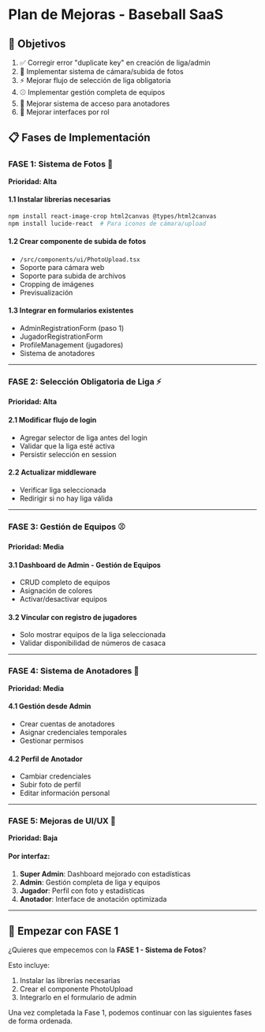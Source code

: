 # Plan de Mejoras - Baseball SaaS

## 🎯 Objetivos
1. ✅ Corregir error "duplicate key" en creación de liga/admin
2. 📸 Implementar sistema de cámara/subida de fotos 
3. ⚡ Mejorar flujo de selección de liga obligatoria
4. ⚾ Implementar gestión completa de equipos
5. 📝 Mejorar sistema de acceso para anotadores
6. 🎨 Mejorar interfaces por rol

## 📋 Fases de Implementación

### FASE 1: Sistema de Fotos 📸
**Prioridad: Alta**

#### 1.1 Instalar librerías necesarias
```bash
npm install react-image-crop html2canvas @types/html2canvas
npm install lucide-react  # Para iconos de cámara/upload
```

#### 1.2 Crear componente de subida de fotos
- `/src/components/ui/PhotoUpload.tsx`
- Soporte para cámara web
- Soporte para subida de archivos
- Cropping de imágenes
- Previsualización

#### 1.3 Integrar en formularios existentes
- AdminRegistrationForm (paso 1)
- JugadorRegistrationForm 
- ProfileManagement (jugadores)
- Sistema de anotadores

---

### FASE 2: Selección Obligatoria de Liga ⚡
**Prioridad: Alta**

#### 2.1 Modificar flujo de login
- Agregar selector de liga antes del login
- Validar que la liga esté activa
- Persistir selección en session

#### 2.2 Actualizar middleware
- Verificar liga seleccionada
- Redirigir si no hay liga válida

---

### FASE 3: Gestión de Equipos ⚾
**Prioridad: Media**

#### 3.1 Dashboard de Admin - Gestión de Equipos
- CRUD completo de equipos
- Asignación de colores
- Activar/desactivar equipos

#### 3.2 Vincular con registro de jugadores
- Solo mostrar equipos de la liga seleccionada
- Validar disponibilidad de números de casaca

---

### FASE 4: Sistema de Anotadores 📝
**Prioridad: Media**

#### 4.1 Gestión desde Admin
- Crear cuentas de anotadores
- Asignar credenciales temporales
- Gestionar permisos

#### 4.2 Perfil de Anotador
- Cambiar credenciales
- Subir foto de perfil
- Editar información personal

---

### FASE 5: Mejoras de UI/UX 🎨
**Prioridad: Baja**

#### Por interfaz:
1. **Super Admin**: Dashboard mejorado con estadísticas
2. **Admin**: Gestión completa de liga y equipos
3. **Jugador**: Perfil con foto y estadísticas
4. **Anotador**: Interface de anotación optimizada

---

## 🚀 Empezar con FASE 1

¿Quieres que empecemos con la **FASE 1 - Sistema de Fotos**?

Esto incluye:
1. Instalar las librerías necesarias
2. Crear el componente PhotoUpload
3. Integrarlo en el formulario de admin

Una vez completada la Fase 1, podemos continuar con las siguientes fases de forma ordenada.